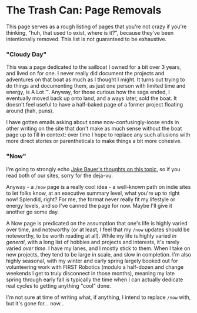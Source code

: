 # The Trash Can: Page Removals

This page serves as a rough listing of pages that you're not crazy if you're
thinking, "huh, that used to exist, where is it?", because they've been
intentionally removed. This list is not guaranteed to be exhaustive.

### "Cloudy Day"

This was a page dedicated to the sailboat I owned for a bit over 3 years, and
lived on for one. I never really did document the projects and adventures on
that boat as much as I thought I might. It turns out trying to do things and
documenting them, as just one person with limited time and energy, is A Lot ™️.
Anyway, for those curious how the saga ended, I eventually moved back up onto
land, and a ways later, sold the boat. It doesn't feel useful to have a
half-baked page of a former project floating around (hah, puns).

I have gotten emails asking about some now-confusingly-loose ends in other
writing on the site that don't make as much sense without the boat page up to
fill in context: over time I hope to replace any such allusions with more
direct stories or parentheticals to make things a bit more cohesive.

### "Now"

I'm going to strongly echo [Jake Bauer's thoughts on this
topic](https://www.paritybit.ca/blog/an-update-about-this-very-webbed-site/),
so if you read both of our sites, sorry for the deja-vu.

Anyway - a `/now` page is a really cool idea - a well-known path on indie sites
to let folks know, at an executive summary level, what you're up to right now!
Splendid, right? For me, the format never really fit my lifestyle or energy
levels, and so I've canned the page for now. Maybe I'll give it another go some
day.

A Now page is predicated on the assumption that one's life is highly varied
over time, and noteworthy (or at least, I feel that my `/now` updates should be
noteworthy, to be worth reading at all). While my life is highly varied _in
general_, with a long list of hobbies and projects and interests, it's rarely
varied _over time_. I have my lanes, and I mostly stick to them. When I take on
new projects, they tend to be large in scale, and slow in completion. I'm also
highly seasonal, with my winter and early spring largely booked out for
volunteering work with FIRST Robotics (modulo a half-dozen and change weekends
I get to truly disconnect in those months), meaning my late spring through
early fall is typically the time when I can actually dedicate real cycles to
getting anything "cool" done.

I'm not sure at time of writing what, if anything, I intend to replace `/now`
with, but it's gone for... now...
